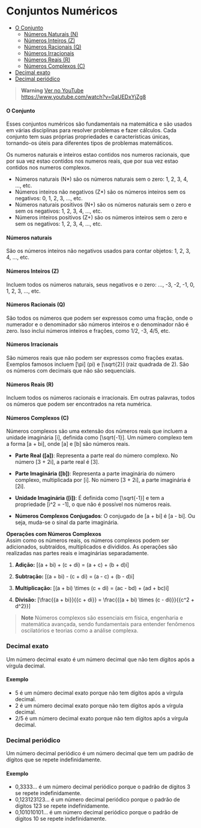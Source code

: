 # Conjuntos Numéricos

- [O Conjunto](#o-conjunto)
  - [Números Naturais (N)](#numeros-naturais-n)
  - [Números Inteiros (Z)](#numeros-inteiros-z)
  - [Números Racionais (Q)](#numeros-racionais-q)
  - [Números Irracionais](#numeros-irracionais)
  - [Números Reais (R)](#numeros-reais-r)
  - [Números Complexos (C)](#numeros-complexos-c)
- [Decimal exato](#decimal-exato)
- [Decimal periódico](#decimal-periodico)


> **Warning**
> [Ver no YouTube](https://www.youtube.com/watch?v=0aUEDxYjZg8) <br>
> https://www.youtube.com/watch?v=0aUEDxYjZg8

<a name="o-conjunto"></a>
#### O Conjunto

Esses conjuntos numéricos são fundamentais na matemática e são usados em várias disciplinas para resolver problemas e fazer cálculos. Cada conjunto tem suas próprias propriedades e características únicas, tornando-os úteis para diferentes tipos de problemas matemáticos.

Os numeros naturais e inteiros estao contidos nos numeros racionais, que por sua vez estao contidos nos numeros reais, que por sua vez estao contidos nos numeros complexos.

* Números naturais (N*) são os números naturais sem o zero: 1, 2, 3, 4, ..., etc. <br>
* Números inteiros não negativos (Z*) são os números inteiros sem os negativos: 0, 1, 2, 3, ..., etc. <br>
* Números naturais positivos (N+) são os números naturais sem o zero e sem os negativos: 1, 2, 3, 4, ..., etc. <br>
* Números inteiros positivos (Z+) são os números inteiros sem o zero e sem os negativos: 1, 2, 3, 4, ..., etc.

<a name="numeros-naturais-n"></a>

#### Números naturais

São os números inteiros não negativos usados para contar objetos: 1, 2, 3, 4, ..., etc.

<a name="numeros-inteiros-z"></a>

#### Números Inteiros (Z)

Incluem todos os números naturais, seus negativos e o zero: ..., -3, -2, -1, 0, 1, 2, 3, ..., etc.

<a name="numeros-racionais-q"></a>

#### Números Racionais (Q)

São todos os números que podem ser expressos como uma fração, onde o numerador e o denominador são números inteiros e o denominador não é zero. Isso inclui números inteiros e frações, como 1/2, -3, 4/5, etc.

<a name="numeros-irracionais"></a>

#### Números Irracionais 

São números reais que não podem ser expressos como frações exatas. Exemplos famosos incluem \[\pi\] (pi) e \[\sqrt{2}\] (raiz quadrada de 2). São os números com decimais que não são sequenciais.

<a name="numeros-reais-r"></a>

#### Números Reais (R) 

Incluem todos os números racionais e irracionais. Em outras palavras, todos os números que podem ser encontrados na reta numérica.

<a name="numeros-complexos-c"></a>

#### Números Complexos (C) 

Números complexos são uma extensão dos números reais que incluem a unidade imaginária \[i\], definida como \[\sqrt{-1}\]. Um número complexo tem a forma \[a + bi\], onde \[a\] e \[b\] são números reais.

- **Parte Real (\[a\])**: Representa a parte real do número complexo. No número \[3 + 2i\], a parte real é \[3\].

- **Parte Imaginária (\[b\])**: Representa a parte imaginária do número complexo, multiplicada por \[i\]. No número \[3 + 2i\], a parte imaginária é \[2i\].

- **Unidade Imaginária (\[i\])**: É definida como \[\sqrt{-1}\] e tem a propriedade \[i^2 = -1\], o que não é possível nos números reais.

- **Números Complexos Conjugados**: O conjugado de \[a + bi\] é \[a - bi\]. Ou seja, muda-se o sinal da parte imaginária.


**Operações com Números Complexos**<br>
Assim como os números reais, os números complexos podem ser adicionados, subtraídos, multiplicados e divididos. As operações são realizadas nas partes reais e imaginárias separadamente.

1. **Adição:**
   \[(a + bi) + (c + di) = (a + c) + (b + d)i\]

2. **Subtração:**
   \[(a + bi) - (c + di) = (a - c) + (b - d)i\]

2. **Multiplicação:**
   \[(a + bi) \times (c + di) = (ac - bd) + (ad + bc)i\]

3. **Divisão:**
   \[\frac{{a + bi}}{{c + di}} = \frac{{(a + bi) \times (c - di)}}{{c^2 + d^2}}\]


> **Note**
> Números complexos são essenciais em física, engenharia e matemática avançada, sendo fundamentais para entender fenômenos oscilatórios e teorias como a análise complexa.


<a name="decimal-exato"></a>
### Decimal exato 

Um número decimal exato é um número decimal que não tem dígitos após a vírgula decimal. 

#### Exemplo 

- 5 é um número decimal exato porque não tem dígitos após a vírgula decimal.
- 2 é um número decimal exato porque não tem dígitos após a vírgula decimal.
- 2/5 é um número decimal exato porque não tem dígitos após a vírgula decimal.

<a name="decimal-periodico"></a>
### Decimal periódico

Um número decimal periódico é um número decimal que tem um padrão de dígitos que se repete indefinidamente. 

#### Exemplo

- 0,3333... é um número decimal periódico porque o padrão de dígitos 3 se repete indefinidamente.
- 0,123123123... é um número decimal periódico porque o padrão de dígitos 123 se repete indefinidamente.
- 0,101010101... é um número decimal periódico porque o padrão de dígitos 10 se repete indefinidamente.
